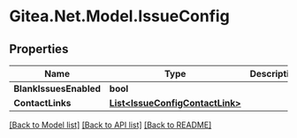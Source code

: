 # Gitea.Net.Model.IssueConfig

## Properties

Name | Type | Description | Notes
------------ | ------------- | ------------- | -------------
**BlankIssuesEnabled** | **bool** |  | [optional] 
**ContactLinks** | [**List&lt;IssueConfigContactLink&gt;**](IssueConfigContactLink.md) |  | [optional] 

[[Back to Model list]](../README.md#documentation-for-models) [[Back to API list]](../README.md#documentation-for-api-endpoints) [[Back to README]](../README.md)

